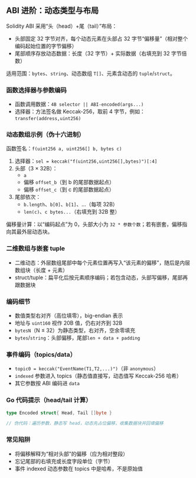 ## ABI 进阶：动态类型与布局

Solidity ABI 采用“头（head）+尾（tail）”布局：

- 头部固定 32 字节对齐，每个动态元素在头部占 32 字节“偏移量”（相对整个编码起始位置的字节偏移）
- 尾部顺序存放动态数据：长度（32 字节）+ 实际数据（右填充到 32 字节倍数）

适用范围：`bytes`、`string`、动态数组 `T[]`、元素含动态的 `tuple`/`struct`。

### 函数选择器与参数编码

- 函数调用数据：`4B selector || ABI-encoded(args...)`
- 选择器：方法签名做 Keccak-256，取前 4 字节，例如：`transfer(address,uint256)`

### 动态数组示例（伪十六进制）

函数签名：`f(uint256 a, uint256[] b, bytes c)`

1) 选择器：`sel = keccak("f(uint256,uint256[],bytes)")[:4]`
2) 头部（3 × 32B）：
   - `a`
   - 偏移 `offset_b`（到 b 的尾部数据起点）
   - 偏移 `offset_c`（到 c 的尾部数据起点）
3) 尾部依次：
   - `b.length`、`b[0]`、`b[1]`、…（每项 32B）
   - `len(c)`、`c bytes...`（右填充到 32B 整）

偏移量计算：以“编码起点”为 0，头部大小为 `32 * 参数个数`；若有嵌套，偏移指向其最外层动态块。

### 二维数组与嵌套 tuple

- 二维动态：外层数组尾部中每个元素位置再写入“该元素的偏移”，随后是内层数组块（长度 + 元素）
- struct/tuple：扁平化后按元素顺序编码；若包含动态，头部写偏移，尾部再跟数据块

### 编码细节

- 数值类型右对齐（高位填零），big-endian 表示
- 地址与 `uint160` 视作 20B 值，仍右对齐到 32B
- `bytesN`（N ≤ 32）为静态类型，右对齐，空余零填充
- `bytes`/`string`：头部偏移，尾部`len + data + padding`

### 事件编码（topics/data）

- `topic0 = keccak("EventName(T1,T2,...)")`（非 `anonymous`）
- `indexed` 参数进入 topics（静态值直接写，动态值写 Keccak-256 哈希）
- 其它参数按 ABI 编码进 `data`

### Go 代码提示（head/tail 计算）

```go
type Encoded struct{ Head, Tail []byte }

// 伪代码：遍历参数，静态写 head，动态先占位偏移，收集数据块并回填偏移
```

### 常见陷阱

- 将偏移解释为“相对头部”的偏移（应为相对整段）
- 忘记尾部的右填充或长度字段单位（字节）
- 事件 indexed 动态参数在 topics 中是哈希，不是原始值
